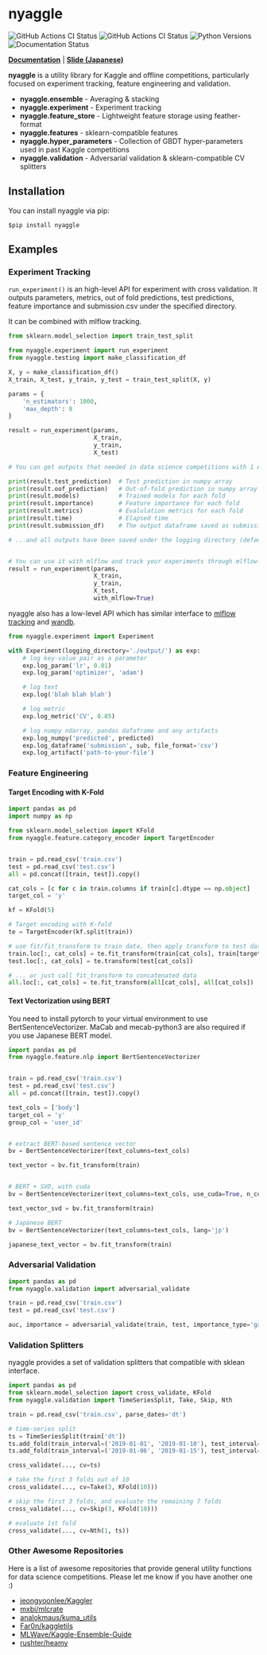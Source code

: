 # nyaggle

![GitHub Actions CI Status](https://github.com/nyanp/nyaggle/workflows/Python%20package/badge.svg)
![GitHub Actions CI Status](https://github.com/nyanp/nyaggle/workflows/weekly_test/badge.svg)
![Python Versions](https://img.shields.io/pypi/pyversions/nyaggle.svg?logo=python&logoColor=white)
![Documentation Status](https://readthedocs.org/projects/nyaggle/badge/?version=latest)

[**Documentation**](https://nyaggle.readthedocs.io/en/latest/index.html)
| [**Slide (Japanese)**](https://docs.google.com/presentation/d/1jv3J7DISw8phZT4z9rqjM-azdrQ4L4wWJN5P-gKL6fA/edit?usp=sharing)

**nyaggle** is a utility library for Kaggle and offline competitions, 
particularly focused on experiment tracking, feature engineering and validation.

- **nyaggle.ensemble** - Averaging & stacking
- **nyaggle.experiment** - Experiment tracking
- **nyaggle.feature_store** - Lightweight feature storage using feather-format
- **nyaggle.features** - sklearn-compatible features
- **nyaggle.hyper_parameters** - Collection of GBDT hyper-parameters used in past Kaggle competitions
- **nyaggle.validation** - Adversarial validation & sklearn-compatible CV splitters

## Installation

You can install nyaggle via pip:

```Shell
$pip install nyaggle
```

## Examples

### Experiment Tracking

`run_experiment()` is an high-level API for experiment with cross validation.
It outputs parameters, metrics, out of fold predictions, test predictions,
feature importance and submission.csv under the specified directory.

It can be combined with mlflow tracking.

```python
from sklearn.model_selection import train_test_split

from nyaggle.experiment import run_experiment
from nyaggle.testing import make_classification_df

X, y = make_classification_df()
X_train, X_test, y_train, y_test = train_test_split(X, y)

params = {
    'n_estimators': 1000,
    'max_depth': 8
}

result = run_experiment(params,
                        X_train,
                        y_train,
                        X_test)

# You can get outputs that needed in data science competitions with 1 API

print(result.test_prediction)  # Test prediction in numpy array
print(result.oof_prediction)   # Out-of-fold prediction in numpy array
print(result.models)           # Trained models for each fold
print(result.importance)       # Feature importance for each fold
print(result.metrics)          # Evalulation metrics for each fold
print(result.time)             # Elapsed time
print(result.submission_df)    # The output dataframe saved as submission.csv

# ...and all outputs have been saved under the logging directory (default: output/yyyymmdd_HHMMSS).


# You can use it with mlflow and track your experiments through mlflow-ui
result = run_experiment(params,
                        X_train,
                        y_train,
                        X_test,
                        with_mlflow=True)
```

nyaggle also has a low-level API which has similar interface to
[mlflow tracking](https://www.mlflow.org/docs/latest/tracking.html) and [wandb](https://www.wandb.com/).

```python
from nyaggle.experiment import Experiment

with Experiment(logging_directory='./output/') as exp:
    # log key-value pair as a parameter
    exp.log_param('lr', 0.01)
    exp.log_param('optimizer', 'adam')

    # log text
    exp.log('blah blah blah')

    # log metric
    exp.log_metric('CV', 0.85)

    # log numpy ndarray, pandas dafaframe and any artifacts
    exp.log_numpy('predicted', predicted)
    exp.log_dataframe('submission', sub, file_format='csv')
    exp.log_artifact('path-to-your-file')
```

### Feature Engineering

#### Target Encoding with K-Fold

```python
import pandas as pd
import numpy as np

from sklearn.model_selection import KFold
from nyaggle.feature.category_encoder import TargetEncoder


train = pd.read_csv('train.csv')
test = pd.read_csv('test.csv')
all = pd.concat([train, test]).copy()

cat_cols = [c for c in train.columns if train[c].dtype == np.object]
target_col = 'y'

kf = KFold(5)

# Target encoding with K-fold
te = TargetEncoder(kf.split(train))

# use fit/fit_transform to train data, then apply transform to test data
train.loc[:, cat_cols] = te.fit_transform(train[cat_cols], train[target_col])
test.loc[:, cat_cols] = te.transform(test[cat_cols])

# ... or just call fit_transform to concatenated data
all.loc[:, cat_cols] = te.fit_transform(all[cat_cols], all[cat_cols])
```

#### Text Vectorization using BERT

You need to install pytorch to your virtual environment to use BertSentenceVectorizer. 
MaCab and mecab-python3 are also required if you use Japanese BERT model.

```python
import pandas as pd
from nyaggle.feature.nlp import BertSentenceVectorizer


train = pd.read_csv('train.csv')
test = pd.read_csv('test.csv')
all = pd.concat([train, test]).copy()

text_cols = ['body']
target_col = 'y'
group_col = 'user_id'


# extract BERT-based sentence vector
bv = BertSentenceVectorizer(text_columns=text_cols)

text_vector = bv.fit_transform(train)


# BERT + SVD, with cuda
bv = BertSentenceVectorizer(text_columns=text_cols, use_cuda=True, n_components=40)

text_vector_svd = bv.fit_transform(train)

# Japanese BERT
bv = BertSentenceVectorizer(text_columns=text_cols, lang='jp')

japanese_text_vector = bv.fit_transform(train)
```


### Adversarial Validation

```python
import pandas as pd
from nyaggle.validation import adversarial_validate

train = pd.read_csv('train.csv')
test = pd.read_csv('test.csv')

auc, importance = adversarial_validate(train, test, importance_type='gain')

```

### Validation Splitters

nyaggle provides a set of validation splitters that compatible with sklean interface.

```python
import pandas as pd
from sklearn.model_selection import cross_validate, KFold
from nyaggle.validation import TimeSeriesSplit, Take, Skip, Nth

train = pd.read_csv('train.csv', parse_dates='dt')

# time-series split
ts = TimeSeriesSplit(train['dt'])
ts.add_fold(train_interval=('2019-01-01', '2019-01-10'), test_interval=('2019-01-10', '2019-01-20'))
ts.add_fold(train_interval=('2019-01-06', '2019-01-15'), test_interval=('2019-01-15', '2019-01-25'))

cross_validate(..., cv=ts)

# take the first 3 folds out of 10
cross_validate(..., cv=Take(3, KFold(10)))

# skip the first 3 folds, and evaluate the remaining 7 folds
cross_validate(..., cv=Skip(3, KFold(10)))

# evaluate 1st fold
cross_validate(..., cv=Nth(1, ts))

```

### Other Awesome Repositories

Here is a list of awesome repositories that provide general utility functions for data science competitions.
Please let me know if you have another one :)

- [jeongyoonlee/Kaggler](https://github.com/jeongyoonlee/Kaggler)
- [mxbi/mlcrate](https://github.com/mxbi/mlcrate)
- [analokmaus/kuma_utils](https://github.com/analokmaus/kuma_utils)
- [Far0n/kaggletils](https://github.com/Far0n/kaggletils)
- [MLWave/Kaggle-Ensemble-Guide](https://github.com/MLWave/Kaggle-Ensemble-Guide)
- [rushter/heamy](https://github.com/rushter/heamy)
